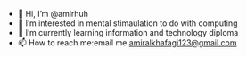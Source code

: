 - 👋 Hi, I’m @amirhuh
- 👀 I’m interested in mental stimaulation to do with computing
- 🌱 I’m currently learning information and technology diploma
- 📫 How to reach me:email me amiralkhafagi123@gmail.com

<!---
amirhuh/amirhuh is a ✨ special ✨ repository because its `README.md` (this file) appears on your GitHub profile.
You can click the Preview link to take a look at your changes.
--->
